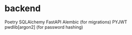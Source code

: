 # backend

Poetry
SQLAlchemy
FastAPI
Alembic (for migrations)
PYJWT
pwdlib[argon2] (for password hashing)